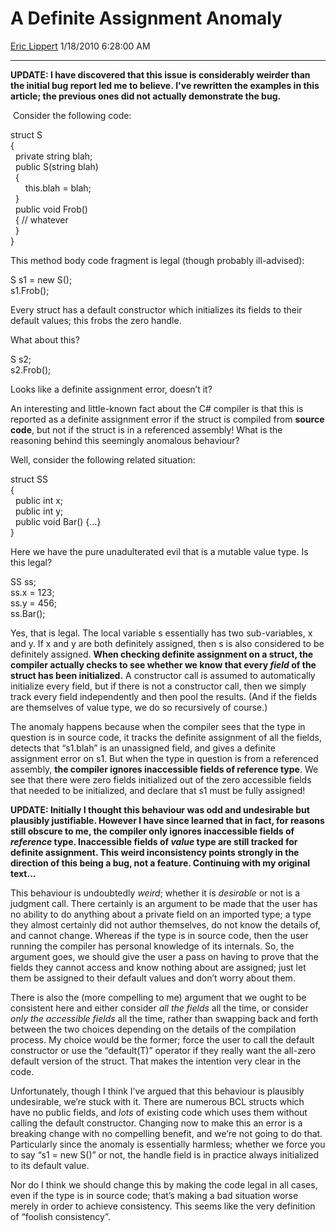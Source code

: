 # A Definite Assignment Anomaly

[Eric Lippert](https://social.msdn.microsoft.com/profile/Eric%20Lippert) 1/18/2010 6:28:00 AM

-----

**UPDATE: I have discovered that this issue is considerably weirder than the initial bug report led me to believe. I've rewritten the examples in this article; the previous ones did not actually demonstrate the bug.**

 Consider the following code:

 

struct S  
{  
  private string blah;  
  public S(string blah)  
  {  
      this.blah = blah;  
  }  
  public void Frob()  
  { // whatever  
  }  
}

This method body code fragment is legal (though probably ill-advised):

 

S s1 = new S();  
s1.Frob();

Every struct has a default constructor which initializes its fields to their default values; this frobs the zero handle.

What about this?

S s2;  
s2.Frob();

Looks like a definite assignment error, doesn’t it?

An interesting and little-known fact about the C\# compiler is that this is reported as a definite assignment error if the struct is compiled from **source code**, but not if the struct is in a referenced assembly\! What is the reasoning behind this seemingly anomalous behaviour?

Well, consider the following related situation:

struct SS  
{  
  public int x;  
  public int y;  
  public void Bar() {…}  
} 

Here we have the pure unadulterated evil that is a mutable value type. Is this legal?

 

SS ss;  
ss.x = 123;  
ss.y = 456;  
ss.Bar();

Yes, that is legal. The local variable s essentially has two sub-variables, x and y. If x and y are both definitely assigned, then s is also considered to be definitely assigned. **When checking definite assignment on a struct, the compiler actually checks to see whether we know that every *field* of the struct has been initialized.** A constructor call is assumed to automatically initialize every field, but if there is not a constructor call, then we simply track every field independently and then pool the results. (And if the fields are themselves of value type, we do so recursively of course.)

The anomaly happens because when the compiler sees that the type in question is in source code, it tracks the definite assignment of all the fields, detects that “s1.blah” is an unassigned field, and gives a definite assignment error on s1. But when the type in question is from a referenced assembly, **the compiler ignores inaccessible fields of reference type**. We see that there were zero fields initialized out of the zero accessible fields that needed to be initialized, and declare that s1 must be fully assigned\!

**UPDATE: Initially I thought this behaviour was odd and undesirable but plausibly justifiable. However I have since learned that in fact, for reasons still obscure to me, the compiler only ignores inaccessible fields of *reference* type. Inaccessible fields of *value* type are still tracked for definite assignment. This weird inconsistency points strongly in the direction of this being a bug, not a feature. Continuing with my original text...**

This behaviour is undoubtedly *weird*; whether it is *desirable* or not is a judgment call. There certainly is an argument to be made that the user has no ability to do anything about a private field on an imported type; a type they almost certainly did not author themselves, do not know the details of, and cannot change. Whereas if the type is in source code, then the user running the compiler has personal knowledge of its internals. So, the argument goes, we should give the user a pass on having to prove that the fields they cannot access and know nothing about are assigned; just let them be assigned to their default values and don’t worry about them.

There is also the (more compelling to me) argument that we ought to be consistent here and either consider *all* *the fields* all the time, or consider *only the accessible fields* all the time, rather than swapping back and forth between the two choices depending on the details of the compilation process. My choice would be the former; force the user to call the default constructor or use the “default(T)” operator if they really want the all-zero default version of the struct. That makes the intention very clear in the code.

Unfortunately, though I think I’ve argued that this behaviour is plausibly undesirable, we’re stuck with it. There are numerous BCL structs which have no public fields, and *lots* of existing code which uses them without calling the default constructor. Changing now to make this an error is a breaking change with no compelling benefit, and we’re not going to do that. Particularly since the anomaly is essentially harmless; whether we force you to say “s1 = new S()” or not, the handle field is in practice always initialized to its default value.

Nor do I think we should change this by making the code legal in all cases, even if the type is in source code; that’s making a bad situation worse merely in order to achieve consistency. This seems like the very definition of “foolish consistency”.

